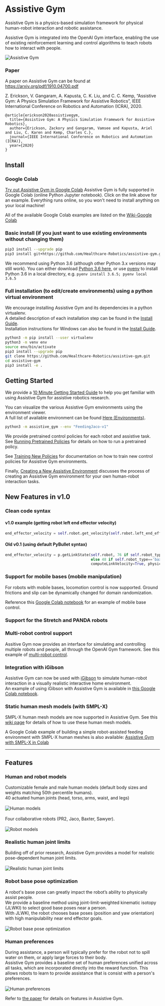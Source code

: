 # Assistive Gym

Assistive Gym is a physics-based simulation framework for physical human-robot interaction and robotic assistance.

Assistive Gym is integrated into the OpenAI Gym interface, enabling the use of existing reinforcement learning and control algorithms to teach robots how to interact with people. 

![Assistive Gym](images/assistive_gym.jpg "Assistive Gym")

### Paper
A paper on Assistive Gym can be found at https://arxiv.org/pdf/1910.04700.pdf

Z. Erickson, V. Gangaram, A. Kapusta, C. K. Liu, and C. C. Kemp, “Assistive Gym: A Physics Simulation Framework for Assistive Robotics”, IEEE International Conference on Robotics and Automation (ICRA), 2020.
```
@article{erickson2020assistivegym,
  title={Assistive Gym: A Physics Simulation Framework for Assistive Robotics},
  author={Erickson, Zackory and Gangaram, Vamsee and Kapusta, Ariel and Liu, C. Karen and Kemp, Charles C.},
  journal={IEEE International Conference on Robotics and Automation (ICRA)},
  year={2020}
}
```

## Install
### Google Colab
[Try out Assistive Gym in Google Colab](https://colab.research.google.com/drive/1PAY5HnLKRB-TBsPaevRr6myMfpVt_yzF?usp=sharing)
Assistive Gym is fully supported in Google Colab (online Python Jupyter notebook). Click on the link above for an example. Everything runs online, so you won't need to install anything on your local machine!

All of the available Google Colab examples are listed on the [Wiki-Google Colab](https://github.com/Healthcare-Robotics/assistive-gym/wiki/7.-Google-Colab)

### Basic install (if you just want to use existing environments without changing them)
```bash
pip3 install --upgrade pip
pip3 install git+https://github.com/Healthcare-Robotics/assistive-gym.git
```

We recommend using Python 3.6 (although other Python 3.x versions may still work). You can either download [Python 3.6 here](https://www.python.org/downloads/), or use [pyenv](https://github.com/pyenv/pyenv) to install Python 3.6 in a local directory, e.g. `pyenv install 3.6.5; pyenv local 3.6.5`

### Full installation (to edit/create environments) using a python virtual environment
We encourage installing Assistive Gym and its dependencies in a python virtualenv.  
A detailed description of each installation step can be found in the [Install Guide](https://github.com/Healthcare-Robotics/assistive-gym/wiki/1.-Install).  
Installation instructions for Windows can also be found in the [Install Guide](https://github.com/Healthcare-Robotics/assistive-gym/wiki/1.-Install#installing-on-windows).
```bash
python3 -m pip install --user virtualenv
python3 -m venv env
source env/bin/activate
pip3 install --upgrade pip
git clone https://github.com/Healthcare-Robotics/assistive-gym.git
cd assistive-gym
pip3 install -e .
```

## Getting Started
We provide a [10 Minute Getting Started Guide](https://github.com/Healthcare-Robotics/assistive-gym/wiki/3.-Getting-Started) to help you get familiar with using Assistive Gym for assistive robotics research.

You can visualize the various Assistive Gym environments using the environment viewer.  
A full list of available environment can be found [Here (Environments)](https://github.com/Healthcare-Robotics/assistive-gym/wiki/2.-Environments).
```bash
python3 -m assistive_gym --env "FeedingJaco-v1"
```

We provide pretrained control policies for each robot and assistive task.  
See [Running Pretrained Policies](https://github.com/Healthcare-Robotics/assistive-gym/wiki/4.-Running-Pretrained-Policies) for details on how to run a pretrained policy.

See [Training New Policies](https://github.com/Healthcare-Robotics/assistive-gym/wiki/5.-Training-New-Policies) for documentation on how to train new control policies for Assistive Gym environments.

Finally, [Creating a New Assistive Environment](https://github.com/Healthcare-Robotics/assistive-gym/wiki/6.-Creating-a-New-Assistive-Environment) discusses the process of creating an Assistive Gym environment for your own human-robot interaction tasks.

## New Features in v1.0
### Clean code syntax
#### v1.0 example (getting robot left end effector velocity)
```python
end_effector_velocity = self.robot.get_velocity(self.robot.left_end_effector)
```
#### Old v0.1 (using default PyBullet syntax)
```python
end_effector_velocity = p.getLinkState(self.robot, 76 if self.robot_type=='pr2' else 19 if self.robot_type=='sawyer' 
                                       else 48 if self.robot_type=='baxter' else 8, computeForwardKinematics=True, 
                                       computeLinkVelocity=True, physicsClientId=self.id)[6]
```

### Support for mobile bases (mobile manipulation)
For robots with mobile bases, locomotion control is now supported. Ground frictions and slip can be dynamically changed for domain randomization.

Reference this [Google Colab notebook](https://colab.research.google.com/drive/1pfYvTcHK1LF8M9p4Gp31S8SziWIiN0Sq?usp=sharing) for an example of mobile base control.

### Support for the Stretch and PANDA robots

### Multi-robot control support
Assitive Gym now provides an interface for simulating and controlling multiple robots and people, all through the OpenAI Gym framework. See this example of [multi-robot control](https://colab.research.google.com/drive/1NPWZNFpB9NCgTQpbwM78jVHJAC7q_0oR?usp=sharing).

### Integration with iGibson
Assistive Gym can now be used with [iGibson](http://svl.stanford.edu/igibson/) to simulate human-robot interaction in a visually realistic interactive home environment.  
An example of using iGibson with Assistive Gym is available in [this Google Colab notebook](https://colab.research.google.com/drive/1qFbjuq5lFxPijyw4PFUiZw2sFpXTR7ok?usp=sharing).

### Static human mesh models (with SMPL-X)
SMPL-X human mesh models are now supported in Assistive Gym. See this [wiki page](https://github.com/Healthcare-Robotics/assistive-gym/wiki/8.-Human-Mesh-Models-with-SMPL-X) for details of how to use these human mesh models.

A Google Colab example of building a simple robot-assisted feeding environment with SMPL-X human meshes is also available: [Assistive Gym with SMPL-X in Colab](https://colab.research.google.com/drive/1gz2mQmkTf9g1Jvo6_-WgSQ60cgGHmGOt?usp=sharing)

***

## Features
### Human and robot models 
Customizable female and male human models (default body sizes and weights matching 50th percentile humans).  
40 actuated human joints (head, torso, arms, waist, and legs)  
&nbsp;  
![Human models](images/human_models.gif "Human models")  
&nbsp;  
Four collaborative robots (PR2, Jaco, Baxter, Sawyer).  
&nbsp;  
![Robot models](images/robot_models.gif "Robot models")
### Realistic human joint limits
Building off of prior research, Assistive Gym provides a model for realistic pose-dependent human joint limits.  
&nbsp;  
![Realistic human joint limits](images/realistic_human_joint_limits.gif "Realistic human joint limits")
### Robot base pose optimization
A robot's base pose can greatly impact the robot’s ability to physically assist people.  
We provide a baseline method using joint-limit-weighted kinematic isotopy (JLWKI) to select good base poses near a person.  
With JLWKI, the robot chooses base poses (position and yaw orientation) with high manipulability near end effector goals.  
&nbsp;  
![Robot base pose optimization](images/robot_base_pose_optimization.gif "Robot base pose optimization")
### Human preferences
During assistance, a person will typically prefer for the robot not to spill water on them, or apply large forces to their body.  
Assistive Gym provides a baseline set of human preferences unified across all tasks, which are incorporated directly into the reward function.
This allows robots to learn to provide assistance that is consist with a person's preferences.  
&nbsp;  
![Human preferences](images/human_preferences.gif "Human preferences")

Refer to [the paper](https://arxiv.org/abs/1910.04700) for details on features in Assistive Gym.
